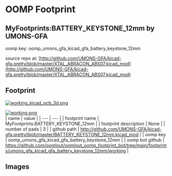 # OOMP Footprint  
## MyFootprints:BATTERY_KEYSTONE_12mm  by UMONS-GFA  
  
oomp key: oomp_umons_gfa_kicad_gfa_battery_keystone_12mm  
  
source repo at: [http://github.com/UMONS-GFA/kicad-gfa.pretty/blob/master/XTAL_ABRACON_ABS07.kicad_mod](http://github.com/UMONS-GFA/kicad-gfa.pretty/blob/master/XTAL_ABRACON_ABS07.kicad_mod)  
## Footprint  
  
[![working_kicad_pcb_3d.png](working_kicad_pcb_3d_600.png)](working_kicad_pcb_3d.png)  
  
[![working.png](working_600.png)](working.png)  
| name | value | 
| --- | --- | 
| footprint name | MyFootprints:BATTERY_KEYSTONE_12mm | 
| footprint description | None | 
| number of pads | 3 | 
| github path | http://github.com/UMONS-GFA/kicad-gfa.pretty/blob/master/BATTERY_KEYSTONE_12mm.kicad_mod | 
| oomp key | oomp_umons_gfa_kicad_gfa_battery_keystone_12mm | 
| oomp bot github | https://github.com/oomlout/oomlout_oomp_footprint_bot/tree/main/footprints/umons_gfa_kicad_gfa_battery_keystone_12mm/working | 
## Images  
